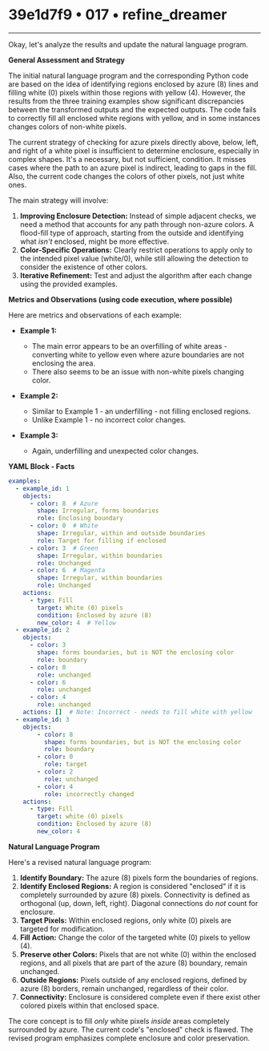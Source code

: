# 39e1d7f9 • 017 • refine_dreamer

---
Okay, let's analyze the results and update the natural language program.

**General Assessment and Strategy**

The initial natural language program and the corresponding Python code are based on the idea of identifying regions enclosed by azure (8) lines and filling white (0) pixels within those regions with yellow (4). However, the results from the three training examples show significant discrepancies between the transformed outputs and the expected outputs. The code fails to correctly fill all enclosed white regions with yellow, and in some instances changes colors of non-white pixels.

The current strategy of checking for azure pixels directly above, below, left, and right of a white pixel is insufficient to determine enclosure, especially in complex shapes.  It's a necessary, but not sufficient, condition. It misses cases where the path to an azure pixel is indirect, leading to gaps in the fill. Also, the current code changes the colors of other pixels, not just white ones.

The main strategy will involve:

1.  **Improving Enclosure Detection:**  Instead of simple adjacent checks, we need a method that accounts for any path through non-azure colors.  A flood-fill type of approach, starting from the outside and identifying what *isn't* enclosed, might be more effective.
2.  **Color-Specific Operations:** Clearly restrict operations to apply only to the intended pixel value (white/0), while still allowing the detection to consider the existence of other colors.
3. **Iterative Refinement:**  Test and adjust the algorithm after each change using the provided examples.

**Metrics and Observations (using code execution, where possible)**

Here are metrics and observations of each example:

*   **Example 1:**
    *   The main error appears to be an overfilling of white areas - converting white to yellow even where azure boundaries are not enclosing the area.
    *   There also seems to be an issue with non-white pixels changing color.

*   **Example 2:**

    *   Similar to Example 1 - an underfilling - not filling enclosed regions.
    *   Unlike Example 1 - no incorrect color changes.

*   **Example 3:**

    *   Again, underfilling and unexpected color changes.

**YAML Block - Facts**

```yaml
examples:
  - example_id: 1
    objects:
      - color: 8  # Azure
        shape: Irregular, forms boundaries
        role: Enclosing boundary
      - color: 0  # White
        shape: Irregular, within and outside boundaries
        role: Target for filling if enclosed
      - color: 3  # Green
        shape: Irregular, within boundaries
        role: Unchanged
      - color: 6  # Magenta
        shape: Irregular, within boundaries
        role: Unchanged
    actions:
      - type: Fill
        target: White (0) pixels
        condition: Enclosed by azure (8)
        new_color: 4  # Yellow
  - example_id: 2
    objects:
      - color: 3
        shape: forms boundaries, but is NOT the enclosing color
        role: boundary
      - color: 0
        role: unchanged
      - color: 6
        role: unchanged
      - color: 4
        role: unchanged
    actions: []  # Note: Incorrect - needs to fill white with yellow
  - example_id: 3
    objects:
        - color: 8
          shape: forms boundaries, but is NOT the enclosing color
          role: boundary
        - color: 0
          role: target
        - color: 2
          role: unchanged
        - color: 4
          role: incorrectly changed
    actions:
      - type: Fill
        target: white (0) pixels
        condition: Enclosed by azure (8)
        new_color: 4
```

**Natural Language Program**

Here's a revised natural language program:

1.  **Identify Boundary:** The azure (8) pixels form the boundaries of regions.
2.  **Identify Enclosed Regions:** A region is considered "enclosed" if it is completely surrounded by azure (8) pixels. Connectivity is defined as orthogonal (up, down, left, right). Diagonal connections do *not* count for enclosure.
3.  **Target Pixels:** Within enclosed regions, only white (0) pixels are targeted for modification.
4. **Fill Action:** Change the color of the targeted white (0) pixels to yellow (4).
5. **Preserve other Colors:** Pixels that are not white (0) within the enclosed regions, and all pixels that are part of the azure (8) boundary, remain unchanged.
6. **Outside Regions:** Pixels outside of any enclosed regions, defined by azure (8) borders, remain unchanged, regardless of their color.
7. **Connectivity:** Enclosure is considered complete even if there exist other colored pixels within that enclosed space.

The core concept is to fill *only* white pixels *inside* areas completely surrounded by azure. The current code's "enclosed" check is flawed. The revised program emphasizes complete enclosure and color preservation.

